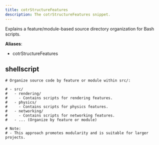 ```yaml
---
title: cotrStructureFeatures
description: The cotrStructureFeatures snippet.
---
```


Explains a feature/module-based source directory organization for Bash scripts.

**Aliases**:
- cotrStructureFeatures

## shellscript
```shellscript
# Organize source code by feature or module within src/:

# - src/
#   - rendering/
#     - Contains scripts for rendering features.
#   - physics/
#     - Contains scripts for physics features.
#   - networking/
#     - Contains scripts for networking features.
#   - ... (Organize by feature or module)

# Note:
# - This approach promotes modularity and is suitable for larger projects.
```

